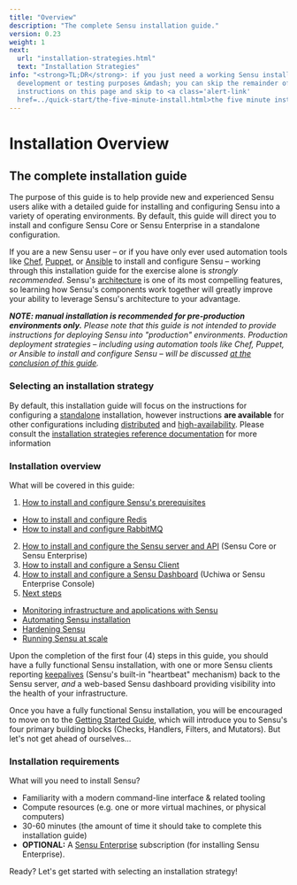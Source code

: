 ```yaml
---
title: "Overview"
description: "The complete Sensu installation guide."
version: 0.23
weight: 1
next:
  url: "installation-strategies.html"
  text: "Installation Strategies"
info: "<strong>TL;DR</strong>: if you just need a working Sensu installation for
  development or testing purposes &mdash; you can skip the remainder of the
  instructions on this page and skip to <a class='alert-link'
  href=../quick-start/the-five-minute-install.html>the five minute install</a>."
---
```


# Installation Overview

## The complete installation guide

The purpose of this guide is to help provide new and experienced Sensu users
alike with a detailed guide for installing and configuring Sensu into a variety
of operating environments. By default, this guide will direct you to install and
configure Sensu Core or Sensu Enterprise in a standalone configuration.

If you are a new Sensu user &ndash; or if you have only ever used automation
tools like [Chef][2], [Puppet][3], or [Ansible][4] to install and configure
Sensu &ndash; working through this installation guide for the exercise alone is
_strongly recommended_. Sensu's [architecture][5] is one of its most compelling
features, so learning how Sensu's components work together will greatly improve
your ability to leverage Sensu's architecture to your advantage.

_**NOTE: manual installation is recommended for pre-production environments
only.** Please note that this guide is not intended to provide instructions for
deploying Sensu into "production" environments. Production deployment strategies
&ndash; including using automation tools like Chef, Puppet, or Ansible to
install and configure Sensu &ndash; will be discussed [at the conclusion of this
guide][6]._

### Selecting an installation strategy

By default, this installation guide will focus on the instructions for
configuring a [standalone][10] installation, however instructions **are
available** for other configurations including [distributed][11] and
[high-availability][12]. Please consult the [installation strategies reference
documentation][13] for more information

### Installation overview

What will be covered in this guide:

1. [How to install and configure Sensu's prerequisites](installation-prerequisites.html)
  - [How to install and configure Redis](install-redis.html)
  - [How to install and configure RabbitMQ](install-rabbitmq.html)
2. [How to install and configure the Sensu server and API](install-sensu-server-api.html) (Sensu Core or Sensu Enterprise)
3. [How to install and configure a Sensu Client](install-sensu-client.html)
4. [How to install and configure a Sensu Dashboard](install-a-dashboard.html) (Uchiwa or Sensu Enterprise Console)
5. [Next steps](summary.html)
  - [Monitoring infrastructure and applications with Sensu](summary.html#instrumentation)
  - [Automating Sensu installation](summary.html#automation)
  - [Hardening Sensu](summary.html#hardening)
  - [Running Sensu at scale](summary.html#scaling-sensu)

Upon the completion of the first four (4) steps in this guide, you should have a
fully functional Sensu installation, with one or more Sensu clients reporting
[keepalives][7] (Sensu's built-in "heartbeat" mechanism) back to the Sensu
server, _and_ a web-based Sensu dashboard providing visibility into the health
of your infrastructure.

Once you have  a fully functional Sensu installation, you will be encouraged to
move on to the  [Getting Started Guide][8], which will introduce you to  Sensu's
four primary building blocks (Checks, Handlers, Filters, and Mutators). But
let's not get ahead of ourselves...

### Installation requirements

What will you need to install Sensu?

- Familiarity with a modern command-line interface & related tooling
- Compute resources (e.g. one or more virtual machines, or physical computers)
- 30-60 minutes (the amount of time it should take to complete this installation guide)
- **OPTIONAL:** A [Sensu Enterprise][9] subscription (for
  installing Sensu Enterprise).

Ready? Let's get started with selecting an installation strategy!

[1]:  ../quick-start/the-five-minute-install.html
[2]:  https://chef.io
[3]:  https://puppetlabs.com
[4]:  https://www.ansible.com
[5]:  ../overview/architecture.html
[6]:  ../overview/summary.html.html
[7]:  ../reference/clients.html#client-keepalives
[8]:  ../guides/getting-started/overview.html
[9]:  https://sensuapp.org/enterprise
[10]: installation-strategies.html#standalone
[11]: installation-strategies.html#distributed
[12]: installation-strategies.html#high-availability
[13]: installation-strategies.html

